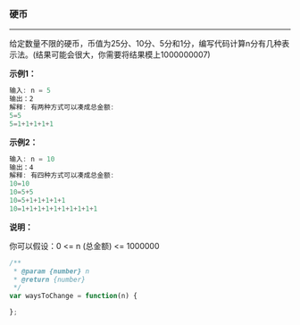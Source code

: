 ### 硬币

___

给定数量不限的硬币，币值为25分、10分、5分和1分，编写代码计算n分有几种表示法。(结果可能会很大，你需要将结果模上1000000007)



**示例1：**

```javascript
输入: n = 5
输出：2
解释: 有两种方式可以凑成总金额:
5=5
5=1+1+1+1+1
```



**示例2：**

```javascript
输入: n = 10
输出：4
解释: 有四种方式可以凑成总金额:
10=10
10=5+5
10=5+1+1+1+1+1
10=1+1+1+1+1+1+1+1+1+1
```



**说明：**

你可以假设：0 <= n (总金额) <= 1000000



```javascript
/**
 * @param {number} n
 * @return {number}
 */
var waysToChange = function(n) {

};
```

